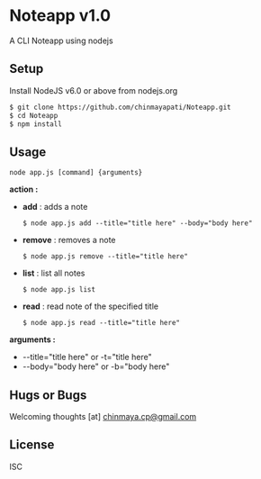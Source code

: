 # Noteapp v1.0
A CLI Noteapp using nodejs

## Setup
Install NodeJS v6.0 or above from nodejs.org
```sh
$ git clone https://github.com/chinmayapati/Noteapp.git
$ cd Noteapp
$ npm install
```

## Usage
```node app.js [command] {arguments}```

**action :**
  - **add** : adds a note
  
    ``` $ node app.js add --title="title here" --body="body here" ```
  - **remove** : removes a note
  
    ``` $ node app.js remove --title="title here" ```
  - **list** : list all notes
    
    ``` $ node app.js list ```
  - **read** : read note of the specified title

    ``` $ node app.js read --title="title here" ```
    
**arguments :**
  - --title="title here" or -t="title here"
  - --body="body here" or -b="body here"
 
 ## Hugs or Bugs
 Welcoming thoughts [at] chinmaya.cp@gmail.com
 
 ## License
 ISC
